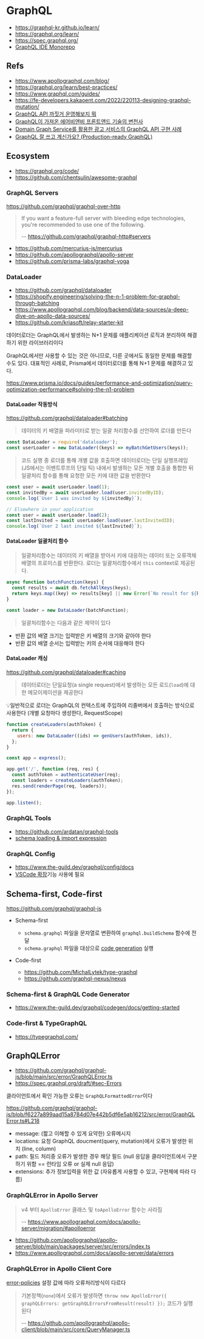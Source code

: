 # GraphQL

- <https://graphql-kr.github.io/learn/>
- <https://graphql.org/learn/>
- <https://spec.graphql.org/>
- [GraphQL IDE Monorepo](https://github.com/graphql/graphiql)

## Refs

- <https://www.apollographql.com/blog/>
- <https://graphql.org/learn/best-practices/>
- <https://www.graphql.com/guides/>
- <https://fe-developers.kakaoent.com/2022/220113-designing-graphql-mutation/>
- [GraphQL API 까짓거 운영해보지 뭐](https://tv.naver.com/v/16969996)
- [GraphQL이 가져온 에어비앤비 프론트앤드 기술의 변천사](https://tv.naver.com/v/16970011)
- [Domain Graph Service를 활용한 광고 서비스의 GraphQL API 구현 사례](https://tv.naver.com/v/23652389)
- [GraphQL 잘 쓰고 계신가요? (Production-ready GraphQL)](https://youtu.be/9G2vT4C4sAY)

## Ecosystem

- <https://graphql.org/code/>
- <https://github.com/chentsulin/awesome-graphql>

### GraphQL Servers

<https://github.com/graphql/graphql-over-http>

> If you want a feature-full server with bleeding edge technologies, you're recommended to use one of the following.
>
> -- <https://github.com/graphql/graphql-http#servers>

- <https://github.com/mercurius-js/mercurius>
- <https://github.com/apollographql/apollo-server>
- <https://github.com/prisma-labs/graphql-yoga>

### DataLoader

- <https://github.com/graphql/dataloader>
- <https://shopify.engineering/solving-the-n-1-problem-for-graphql-through-batching>
- <https://www.apollographql.com/blog/backend/data-sources/a-deep-dive-on-apollo-data-sources/>
- <https://github.com/kriasoft/relay-starter-kit>

데이터로더는 GraphQL에서 발생하는 N+1 문제를 애플리케이션 로직과 분리하여 해결하기 위한 라이브러리이다

GraphQL에서만 사용할 수 있는 것은 아니므로, 다른 곳에서도 동일한 문제를 해결할 수도 있다.
대표적인 사례로, Prisma에서 데이터로더를 통해 N+1 문제를 해결하고 있다.

<https://www.prisma.io/docs/guides/performance-and-optimization/query-optimization-performance#solving-the-n1-problem>

#### DataLoader 작동방식

<https://github.com/graphql/dataloader#batching>

> 데이터의 키 배열을 파라미터로 받는 일괄 처리함수를 선언하여 로더를 만든다

```js
const DataLoader = require('dataloader');
const userLoader = new DataLoader((keys) => myBatchGetUsers(keys));
```

> 코드 실행 중 로더를 통해 개별 값을 호출하면
> 데이터로더는 단일 실행프레임 (JS에서는 이벤트루프의 단일 틱) 내에서 발생하는 모든 개별 호출을 통합한 뒤
> 일괄처리 함수를 통해 요청한 모든 키에 대한 값을 반환한다

```js
const user = await userLoader.load(1);
const invitedBy = await userLoader.load(user.invitedByID);
console.log(`User 1 was invited by ${invitedBy}`);

// Elsewhere in your application
const user = await userLoader.load(2);
const lastInvited = await userLoader.load(user.lastInvitedID);
console.log(`User 2 last invited ${lastInvited}`);
```

#### DataLoader 일괄처리 함수

> 일괄처리함수는 데이터의 키 배열을 받아서 키에 대응하는 데이터 또는 오류객체 배열의 프로미스를 반환한다.
> 로더는 일괄처리함수에서 `this` context로 제공된다.

```js
async function batchFunction(keys) {
  const results = await db.fetchAllKeys(keys);
  return keys.map((key) => results[key] || new Error(`No result for ${key}`));
}

const loader = new DataLoader(batchFunction);
```

> 일괄처리함수는 다음과 같은 제약이 있다

- 반환 값의 배열 크기는 입력받은 키 배열의 크기와 같아야 한다
- 반환 값의 배열 순서는 입력받는 키의 순서에 대응해야 한다

#### DataLoader 캐싱

<https://github.com/graphql/dataloader#caching>

> 데이터로더는 단일요청(a single request)에서 발생하는 모든 로드(`load`)에 대한 메모이제이션을 제공한다

💡일반적으로 로더는 GraphQL의 컨텍스트에 주입하여 리졸버에서 호출하는 방식으로 사용한다 (개별 요청마다 생성한다, RequestScope)

```js
function createLoaders(authToken) {
  return {
    users: new DataLoader((ids) => genUsers(authToken, ids)),
  };
}

const app = express();

app.get('/', function (req, res) {
  const authToken = authenticateUser(req);
  const loaders = createLoaders(authToken);
  res.send(renderPage(req, loaders));
});

app.listen();
```

### GraphQL Tools

- <https://github.com/ardatan/graphql-tools>
- [schema loading & import expression](https://www.the-guild.dev/graphql/tools/docs/schema-loading#load-graphqlschema-by-using-different-loaders-from-different-sources)

### GraphQL Config

- <https://www.the-guild.dev/graphql/config/docs>
- [VSCode 확장](https://marketplace.visualstudio.com/items?itemName=GraphQL.vscode-graphql)기능 사용에 필요

## Schema-first, Code-first

<https://github.com/graphql/graphql-js>

- Schema-first

  - `schema.graphql` 파일을 문자열로 변환하여 `graphql.buildSchema` 함수에 전달
  - `schema.graphql` 파일을 대상으로 [code generation](https://the-guild.dev/graphql/codegen/docs/getting-started) 실행

- Code-first

  - <https://github.com/MichalLytek/type-graphql>
  - <https://github.com/graphql-nexus/nexus>

### Schema-first & GraphQL Code Generator

- <https://www.the-guild.dev/graphql/codegen/docs/getting-started>

### Code-first & TypeGraphQL

- <https://typegraphql.com/>

## GraphQLError

- <https://github.com/graphql/graphql-js/blob/main/src/error/GraphQLError.ts>
- <https://spec.graphql.org/draft/#sec-Errors>

클라이언트에서 확인 가능한 오류는 `GraphQLFormattedError`이다

<https://github.com/graphql/graphql-js/blob/f6227a899aad15a8784d07e442b5df6e5ab16212/src/error/GraphQLError.ts#L218>

- message: (짧고 이해할 수 있게 요약한) 오류메시지
- locations: 요청 GraphQL doucment(query, mutation)에서 오류가 발생한 위치 (line, column)
- path: 필드 처리중 오류가 발생한 경우 해당 필드 (null 응답을 클라이언트에서 구분하기 위함 == 런타임 오류 or 실제 null 응답)
- extensions: 추가 정보입력을 위한 값 (자유롭게 사용할 수 있고, 구현체에 따라 다름)

### GraphQLError in Apollo Server

> v4 부터 `ApolloError` 클래스 및 `toApolloError` 함수는 사라짐
>
> -- <https://www.apollographql.com/docs/apollo-server/migration/#apolloerror>

- <https://github.com/apollographql/apollo-server/blob/main/packages/server/src/errors/index.ts>
- <https://www.apollographql.com/docs/apollo-server/data/errors>

### GraphQLError in Apollo Client Core

[error-policies](https://www.apollographql.com/docs/react/data/error-handling/#graphql-error-policies) 설정 값에 따라 오류처리방식이 다르다

> 기본정책(`none`)에서 오류가 발생하면 `throw new ApolloError({ graphQLErrors: getGraphQLErrorsFromResult(result) });` 코드가 실행된다
>
> -- <https://github.com/apollographql/apollo-client/blob/main/src/core/QueryManager.ts>
